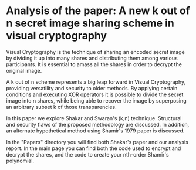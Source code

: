 # Analysis of the paper: A new k out of n secret image sharing scheme in visual cryptography

Visual Cryptography is the technique of sharing an encoded secret image by dividing it up into many shares and distributing them among various participants. It is essential to amass all the shares in order to decrypt the original image.

A k out of n scheme represents a big leap forward in Visual Cryptography, providing versatility and security to older methods. By applying certain conditions and executing XOR operators it is possible to divide the secret image into n shares, while being able to recover the image by superposing an arbitrary subset k of those transparencies.

In this paper we explore Shakar and Swaran's (k,n) technique. Structural and security flaws of the proposed methodology are discussed. In addition, an alternate hypothetical method using Shamir's 1979 paper is discussed.

In the "Papers" directory you will find both Shakar's paper and our analysis report. In the main page you can find both the code used to encrypt and decrypt the shares, and the code to create your nth-order Shamir's polynomial. 
